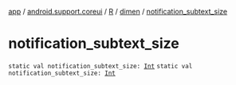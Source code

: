 [app](../../../index.md) / [android.support.coreui](../../index.md) / [R](../index.md) / [dimen](index.md) / [notification_subtext_size](.)

# notification_subtext_size

`static val notification_subtext_size: `[`Int`](https://kotlinlang.org/api/latest/jvm/stdlib/kotlin/-int/index.html)
`static val notification_subtext_size: `[`Int`](https://kotlinlang.org/api/latest/jvm/stdlib/kotlin/-int/index.html)